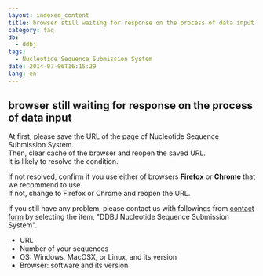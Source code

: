 ```yaml
---
layout: indexed_content
title: browser still waiting for response on the process of data input
category: faq
db:
  - ddbj
tags: 
  - Nucleotide Sequence Submission System
date: 2014-07-06T16:15:29
lang: en
---
```


## browser still waiting for response on the process of data input

<p>At first, please save the URL of the page of Nucleotide Sequence Submission System. <br>Then, clear cache of the browser and reopen the saved URL. <br>It is likely to resolve the condition. </p>
<p>If not resolved, confirm if you use either of browsers <strong><a href="http://www.mozilla.org/en-US/firefox/all/">Firefox</a></strong> or <strong><a href="http://www.google.com/chrome">Chrome</a></strong> that we recommend to use. <br>If not, change to Firefox or Chrome and reopen the URL. </p>
<p>If you still have any problem, please contact us with followings from <a href="/contact-e.html#to-ddbj">contact form</a> by selecting the item, "DDBJ Nucleotide Sequence Submission System". </p>
<ul>
  <li> URL </li>
  <li> Number of your sequences </li>
  <li> OS: Windows, MacOSX, or Linux, and its version</li>
  <li> Browser: software and its version</li>
</ul>